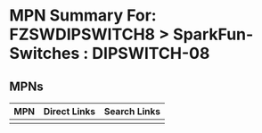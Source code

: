 



# MPN Summary For: FZSWDIPSWITCH8 > SparkFun-Switches : DIPSWITCH-08

## MPNs
  

|MPN|Direct Links|Search Links|
| :--- | :--- | :--- |
||||
